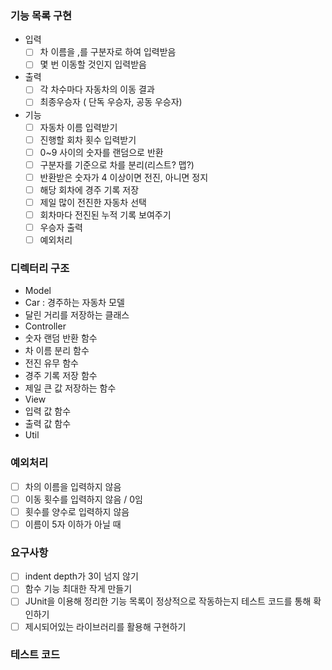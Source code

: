 ### 기능 목록 구현 
- 입력
  - [ ] 차 이름을 ,를 구분자로 하여 입력받음 
  - [ ] 몇 번 이동할 것인지 입력받음
- 출력 
  -  [ ] 각 차수마다 자동차의 이동 결과
  - [ ] 최종우승자 ( 단독 우승자, 공동 우승자)
- 기능
  - [ ] 자동차 이름 입력받기
  - [ ] 진행할 회차 횟수 입력받기
  - [ ] 0~9 사이의 숫자를 랜덤으로 반환
  - [ ] 구분자를 기준으로 차를 분리(리스트? 맵?)
  - [ ] 반환받은 숫자가 4 이상이면 전진, 아니면 정지
  - [ ] 해당 회차에 경주 기록 저장 
  - [ ] 제일 많이 전진한 자동차 선택
  - [ ] 회차마다 전진된 누적 기록 보여주기
  - [ ] 우승자 출력 
  - [ ] 예외처리

### 디렉터리 구조
  - Model
  - Car : 경주하는 자동차 모델
  - 달린 거리를 저장하는 클래스
  - Controller
  - 숫자 랜덤 반환 함수
  - 차 이름 분리 함수
  - 전진 유무 함수
  - 경주 기록 저장 함수
  - 제일 큰 값 저장하는 함수
  - View
  - 입력 값 함수
  - 출력 값 함수
  - Util

### 예외처리
- [ ] 차의 이름을 입력하지 않음 
- [ ] 이동 횟수를 입력하지 않음 / 0임
- [ ] 횟수를 양수로 입력하지 않음
- [ ] 이름이 5자 이하가 아닐 때 

### 요구사항 
- [ ] indent depth가 3이 넘지 않기 
- [ ] 함수 기능 최대한 작게 만들기 
- [ ] JUnit을 이용해 정리한 기능 목록이 정상적으로 작동하는지 테스트 코드를 통해 확인하기
- [ ] 제시되어있는 라이브러리를 활용해 구현하기 

### 테스트 코드

